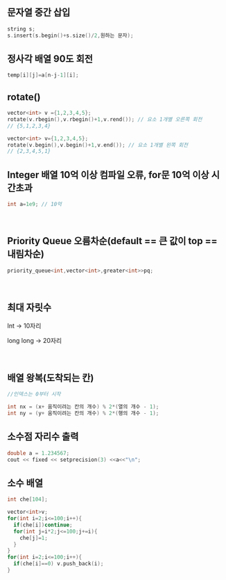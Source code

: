 ## 문자열 중간 삽입
```c++
string s;
s.insert(s.begin()+s.size()/2,원하는 문자);
```

## 정사각 배열 90도 회전
```c++
temp[i][j]=a[n-j-1][i];
```

## rotate()
```c++
vector<int> v ={1,2,3,4,5}; 
rotate(v.rbegin(),v.rbegin()+1,v.rend()); // 요소 1개별 오른쪽 회전
// {5,1,2,3,4}

vector<int> v={1,2,3,4,5}; 
rotate(v.begin(),v.begin()+1,v.end()); // 요소 1개별 왼쪽 회전
// {2,3,4,5,1}
```
## Integer 배열 10억 이상 컴파일 오류, for문 10억 이상 시간초과
```c++
int a=1e9; // 10억
```
<br>

## Priority Queue 오름차순(default == 큰 값이 top == 내림차순)
```c++
priority_queue<int,vector<int>,greater<int>>pq;
```
<br>

## 최대 자릿수
Int -> 10자리 
 
long long -> 20자리

<br>

## 배열 왕복(도착되는 칸)
```c++
//인덱스는 0부터 시작

int nx = (x+ 움직이려는 칸의 개수) % 2*(열의 개수 - 1);
int ny = (y+ 움직이려는 칸의 개수) % 2*(행의 개수 - 1);
```

## 소수점 자리수 출력
```c++
double a = 1.234567;
cout << fixed << setprecision(3) <<a<<"\n";
```

## 소수 배열
```c++
int che[104];

vector<int>v;
for(int i=2;i<=100;i++){
  if(che[i])continue;
  for(int j=i*2;j<=100;j+=i){
    che[j]=1;
  }
}
for(int i=2;i<=100;i++){
  if(che[i]==0) v.push_back(i);
}
```
